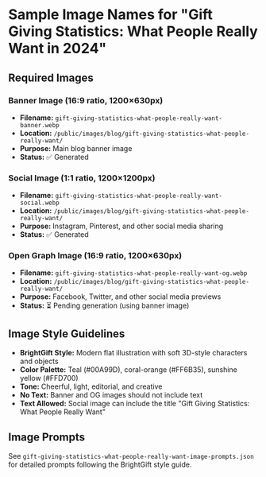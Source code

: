 # Sample Image Names for "Gift Giving Statistics: What People Really Want in 2024"

## Required Images

### Banner Image (16:9 ratio, 1200×630px)
- **Filename:** `gift-giving-statistics-what-people-really-want-banner.webp`
- **Location:** `/public/images/blog/gift-giving-statistics-what-people-really-want/`
- **Purpose:** Main blog banner image
- **Status:** ✅ Generated

### Social Image (1:1 ratio, 1200×1200px)
- **Filename:** `gift-giving-statistics-what-people-really-want-social.webp`
- **Location:** `/public/images/blog/gift-giving-statistics-what-people-really-want/`
- **Purpose:** Instagram, Pinterest, and other social media sharing
- **Status:** ✅ Generated

### Open Graph Image (16:9 ratio, 1200×630px)
- **Filename:** `gift-giving-statistics-what-people-really-want-og.webp`
- **Location:** `/public/images/blog/gift-giving-statistics-what-people-really-want/`
- **Purpose:** Facebook, Twitter, and other social media previews
- **Status:** ⏳ Pending generation (using banner image)

## Image Style Guidelines
- **BrightGift Style:** Modern flat illustration with soft 3D-style characters and objects
- **Color Palette:** Teal (#00A99D), coral-orange (#FF6B35), sunshine yellow (#FFD700)
- **Tone:** Cheerful, light, editorial, and creative
- **No Text:** Banner and OG images should not include text
- **Text Allowed:** Social image can include the title "Gift Giving Statistics: What People Really Want"

## Image Prompts
See `gift-giving-statistics-what-people-really-want-image-prompts.json` for detailed prompts following the BrightGift style guide. 